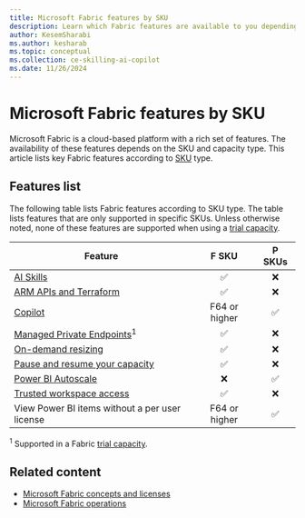 ```yaml
---
title: Microsoft Fabric features by SKU
description: Learn which Fabric features are available to you depending on the capacity type. The article lists features according to SKUs by capacity type.
author: KesemSharabi
ms.author: kesharab
ms.topic: conceptual
ms.collection: ce-skilling-ai-copilot
ms.date: 11/26/2024
---
```


# Microsoft Fabric features by SKU

Microsoft Fabric is a cloud-based platform with a rich set of features. The availability of these features depends on the SKU and capacity type. This article lists key Fabric features according to [SKU](licenses.md#capacity) type.

## Features list

The following table lists Fabric features according to SKU type. The table lists features that are only supported in specific SKUs. Unless otherwise noted, none of these features are supported when using a [trial capacity](../get-started/fabric-trial.md).

| Feature                                                                                               | F SKU         | P SKUs   |
|-------------------------------------------------------------------------------------------------------|:-------------:|:--------:|
| [AI Skills](../data-science/concept-ai-skill.md)                                                      | &#x2705;      | &#x274C; |
| [ARM APIs and Terraform](/azure/developer/terraform/overview-azapi-provider)                          | &#x2705;      | &#x274C; |
| [Copilot](../get-started/copilot-fabric-overview.md)                                                  | F64 or higher | &#x2705; |
| [Managed Private Endpoints](../security/security-managed-private-endpoints-overview.md)<sup>1</sup>   | &#x2705;      | &#x274C; |
| [On-demand resizing](scale-capacity.md)                                                               | &#x2705;      | &#x274C; |
| [Pause and resume your capacity](pause-resume.md)                                                     | &#x2705;      | &#x274C; |
| [Power BI Autoscale](/power-bi/enterprise/service-premium-auto-scale)                                 | &#x274C;      | &#x2705; |
| [Trusted workspace access](../security/security-trusted-workspace-access.md)                          | &#x2705;      | &#x274C; |
| View Power BI items without a per user license                                                        | F64 or higher | &#x2705; |

<sup>1</sup> Supported in a Fabric [trial capacity](../get-started/fabric-trial.md).

## Related content

* [Microsoft Fabric concepts and licenses](licenses.md)
* [Microsoft Fabric operations](fabric-operations.md)
